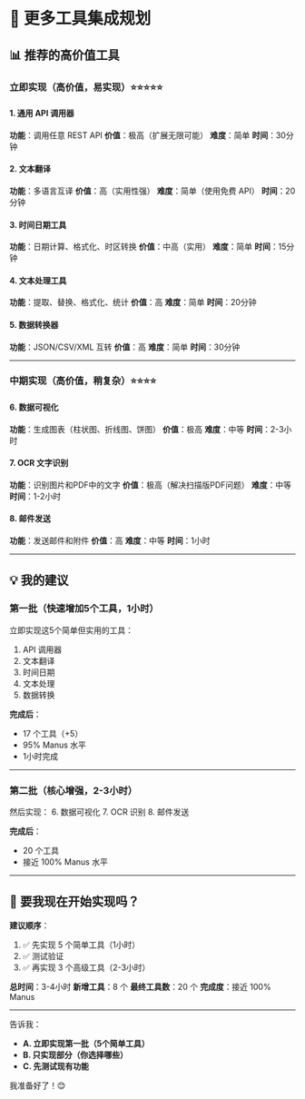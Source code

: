 # 🔧 更多工具集成规划

## 📊 推荐的高价值工具

### 立即实现（高价值，易实现）⭐⭐⭐⭐⭐

#### 1. 通用 API 调用器
**功能**：调用任意 REST API
**价值**：极高（扩展无限可能）
**难度**：简单
**时间**：30分钟

#### 2. 文本翻译
**功能**：多语言互译
**价值**：高（实用性强）
**难度**：简单（使用免费 API）
**时间**：20分钟

#### 3. 时间日期工具
**功能**：日期计算、格式化、时区转换
**价值**：中高（实用）
**难度**：简单
**时间**：15分钟

#### 4. 文本处理工具
**功能**：提取、替换、格式化、统计
**价值**：高
**难度**：简单
**时间**：20分钟

#### 5. 数据转换器
**功能**：JSON/CSV/XML 互转
**价值**：高
**难度**：简单
**时间**：30分钟

---

### 中期实现（高价值，稍复杂）⭐⭐⭐⭐

#### 6. 数据可视化
**功能**：生成图表（柱状图、折线图、饼图）
**价值**：极高
**难度**：中等
**时间**：2-3小时

#### 7. OCR 文字识别
**功能**：识别图片和PDF中的文字
**价值**：极高（解决扫描版PDF问题）
**难度**：中等
**时间**：1-2小时

#### 8. 邮件发送
**功能**：发送邮件和附件
**价值**：高
**难度**：中等
**时间**：1小时

---

## 💡 我的建议

### 第一批（快速增加5个工具，1小时）

立即实现这5个简单但实用的工具：
1. API 调用器
2. 文本翻译
3. 时间日期
4. 文本处理
5. 数据转换

**完成后**：
- 17 个工具（+5）
- 95% Manus 水平
- 1小时完成

---

### 第二批（核心增强，2-3小时）

然后实现：
6. 数据可视化
7. OCR 识别
8. 邮件发送

**完成后**：
- 20 个工具
- 接近 100% Manus 水平

---

## 🚀 要我现在开始实现吗？

**建议顺序**：
1. ✅ 先实现 5 个简单工具（1小时）
2. ✅ 测试验证
3. ✅ 再实现 3 个高级工具（2-3小时）

**总时间**：3-4小时
**新增工具**：8 个
**最终工具数**：20 个
**完成度**：接近 100% Manus

---

告诉我：
- **A. 立即实现第一批（5个简单工具）**
- **B. 只实现部分（你选择哪些）**
- **C. 先测试现有功能**

我准备好了！😊




